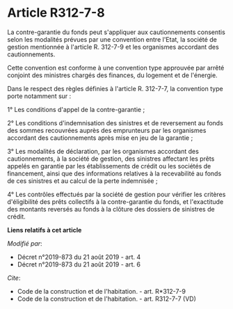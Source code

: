 # Article R312-7-8

La contre-garantie du fonds peut s'appliquer aux cautionnements consentis selon les modalités prévues par une convention
entre l'Etat, la société de gestion mentionnée à l'article R. 312-7-9 et les organismes accordant des cautionnements.

Cette convention est conforme à une convention type approuvée par arrêté conjoint des ministres chargés des finances, du
logement et de l'énergie.

Dans le respect des règles définies à l'article R. 312-7-7, la convention type porte notamment sur :

1° Les conditions d'appel de la contre-garantie ;

2° Les conditions d'indemnisation des sinistres et de reversement au fonds des sommes recouvrées auprès des emprunteurs par
les organismes accordant des cautionnements après mise en jeu de la garantie ;

3° Les modalités de déclaration, par les organismes accordant des cautionnements, à la société de gestion, des sinistres
affectant les prêts appelés en garantie par les établissements de crédit ou les sociétés de financement, ainsi que des
informations relatives à la recevabilité au fonds de ces sinistres et au calcul de la perte indemnisée ;

4° Les contrôles effectués par la société de gestion pour vérifier les critères d'éligibilité des prêts collectifs à la
contre-garantie du fonds, et l'exactitude des montants reversés au fonds à la clôture des dossiers de sinistres de crédit.

**Liens relatifs à cet article**

_Modifié par_:

  - Décret n°2019-873 du 21 août 2019 - art. 4
  - Décret n°2019-873 du 21 août 2019 - art. 6

_Cite_:

  - Code de la construction et de l'habitation. - art. R*312-7-9
  - Code de la construction et de l'habitation. - art. R312-7-7 (VD)
